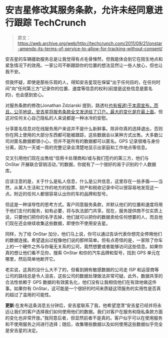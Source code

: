 # 安吉星修改其服务条款，允许未经同意进行跟踪 TechCrunch

> 原文：<https://web.archive.org/web/http://techcrunch.com/2011/09/21/onstar-amends-its-terms-of-service-to-allow-for-tracking-without-consent/>

安吉星的车辆援助服务总是让我觉得有点毛骨悚然，但我能体会到它在陌生地点和紧急情况下的效用。一家公司不断跟踪你的位置的想法显然让一些人放心，但也让我不安。

但我怀疑，即使是那些乐观的人，得知安吉星现在保留“出于任何目的，在任何时间”向“任何第三方”记录你的位置、速度等信息的权利(前提是这些信息是匿名的)，也会感到安心。

对服务条款的修改(Jonathan Zdziarski 提到，路透社[也有报道)于本周宣布，而且，公平地说，安吉星将服务条款全文发送给了订户。最大的变化是](https://web.archive.org/web/20230203133406/http://www.reuters.com/article/2011/09/21/us-gm-onstar-idUSTRE78K7MN20110921)[在最上面](https://web.archive.org/web/20230203133406/http://www.onstar.com/tunnel-web/webdav/portal/document_library/downloadable/PrivacyStatement-2011-USE.pdf)。但这对任何关心自己隐私的人来说都是一种冰冷的安慰。

分享匿名信息对在线服务用户来说并不是什么新鲜事。除非你真的选择退出，否则你在网上使用的大部分东西都可能被跟踪，这些数据会以某种方式出售。大多数公司对匿名数据都很小心，但并不是所有的数据都可以匿名。GPS 记录很难与身份分离，因为一天或一周的完整记录会清楚地显示出家庭和工作地点等信息。

交叉引用他们现在出售给“信用卡处理商和/或与我们签约的第三方，他们与 OnStar 开展联合营销活动，”的数据，你就有了一个很好的易于识别的个人数据库。

应该注意的是，关于什么是私人信息，什么是公共信息，这里存在一些矛盾——当然，从某人生活和工作的地方的投票、财产和税收记录中可以很容易地发现这一点。附近的任何人都很容易认出你的车的品牌和型号。

但这是一种误导性的思考方式。客户同意服务条款，并默认他们的位置和速度将用于他们支付的服务，如有必要，将与执法部门共享。现在，服务提供商不仅实质上说，只要他们把你的名字去掉，他们就可以把你的数据卖给任何想要的人，而且他们现在还会继续收集这些数据，即使你不使用安吉星。

同样，为了给 OnStar 加分，他们马上说，你可以通过告诉代表你想完全停用他们的数据连接。希望退出过程像他们说的那样简单。但有点奇怪的是，一家除了你车上的一个硬件之外与你毫无关系的公司，竟然想要或者能够访问这些信息。如果你真的想让他们看不见你，搜索 OnStar 和你的汽车品牌和型号，找到 GPS 单元在哪里，然后简单地断开它。

老实说，这真的没什么大不了的，但看到拥有敏感数据的公司走 ISP 和运营商等公司的路线总是令人沮丧，这些公司的数据处理做法非常可疑。此外，数据共享的合法性依赖于 GPS 数据的有效匿名化，他们没有让我相信他们在有效地做这件事。如果你有 OnStar，这可能是一个很好的时间来质疑这项服务的实用性是否真的超过了滥用的可能性。

**更新**:在发布这条消息五分钟后，安吉星联系了我，他希望澄清“安吉星已经并将永远让我们的客户选择我们如何使用他们的数据。我们对客户在服务和隐私条款方面的变化也非常开放。”我同意后者，但显然前者不是真的。客户似乎可以在使用服务和不使用服务之间进行选择；随后，收集哪些数据以及如何使用这些数据似乎完全是安吉星的决定。